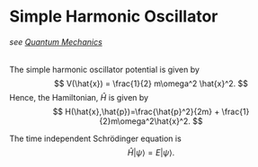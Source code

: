 # Simple Harmonic Oscillator
###### see [Quantum Mechanics](QM_overview.md)
The simple harmonic oscillator potential is given by
$$
	V(\hat{x}) = \frac{1}{2} m\omega^2 \hat{x}^2.
$$
Hence, the Hamiltonian, $\hat{H}$ is given by
$$
	H(\hat{x},\hat{p})=\frac{\hat{p}^2}{2m} + \frac{1}{2}m\omega^2\hat{x}^2.
$$

The time independent Schr&#246;dinger equation is
$$
	\hat{H}\left|\psi\right\rangle = E\left|\psi\right\rangle.
$$